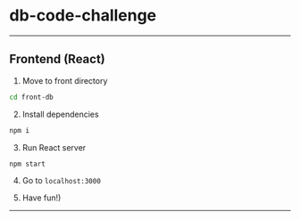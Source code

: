 # db-code-challenge

---

## Frontend (React)

1. Move to front directory
```bash
cd front-db
```

2. Install dependencies
```bash
npm i
```

3. Run React server
```bash
npm start
```

4. Go to `localhost:3000`

5. Have fun!)


---
